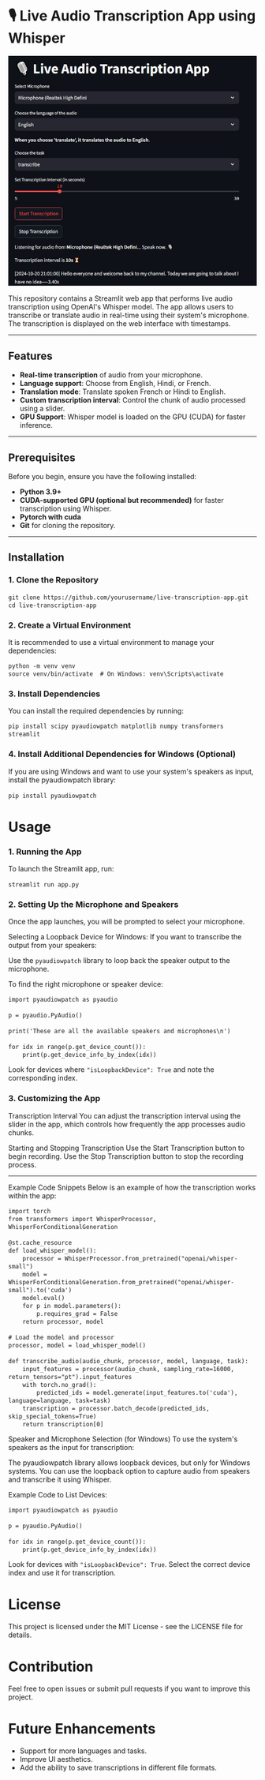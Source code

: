 # 🎙️ Live Audio Transcription App using Whisper

![](app_interface.JPG)

This repository contains a Streamlit web app that performs live audio transcription using OpenAI's Whisper model. The app allows users to transcribe or translate audio in real-time using their system's microphone. The transcription is displayed on the web interface with timestamps.

---

## Features

- **Real-time transcription** of audio from your microphone.
- **Language support**: Choose from English, Hindi, or French.
- **Translation mode**: Translate spoken French or Hindi to English.
- **Custom transcription interval**: Control the chunk of audio processed using a slider.
- **GPU Support**: Whisper model is loaded on the GPU (CUDA) for faster inference.
  
---

## Prerequisites

Before you begin, ensure you have the following installed:

- **Python 3.9+**
- **CUDA-supported GPU (optional but recommended)** for faster transcription using Whisper.
- **Pytorch with cuda**
- **Git** for cloning the repository.

---

## Installation

### 1. Clone the Repository
```
git clone https://github.com/yourusername/live-transcription-app.git
cd live-transcription-app
```

### 2. Create a Virtual Environment
It is recommended to use a virtual environment to manage your dependencies:

```
python -m venv venv
source venv/bin/activate  # On Windows: venv\Scripts\activate 
```

### 3. Install Dependencies
You can install the required dependencies by running:
```
pip install scipy pyaudiowpatch matplotlib numpy transformers streamlit
```

### 4. Install Additional Dependencies for Windows (Optional)
If you are using Windows and want to use your system's speakers as input, install the pyaudiowpatch library:

``` pip install pyaudiowpatch ```


# Usage
### 1. Running the App
To launch the Streamlit app, run:

``` streamlit run app.py ```

### 2. Setting Up the Microphone and Speakers
Once the app launches, you will be prompted to select your microphone.

Selecting a Loopback Device for Windows:
If you want to transcribe the output from your speakers:

Use the ```pyaudiowpatch``` library to loop back the speaker output to the microphone.

To find the right microphone or speaker device:

```
import pyaudiowpatch as pyaudio

p = pyaudio.PyAudio()

print('These are all the available speakers and microphones\n')

for idx in range(p.get_device_count()):
    print(p.get_device_info_by_index(idx))
```
Look for devices where ``` "isLoopbackDevice": True ``` and note the corresponding index.

### 3. Customizing the App
Transcription Interval
You can adjust the transcription interval using the slider in the app, which controls how frequently the app processes audio chunks.

Starting and Stopping Transcription
Use the Start Transcription button to begin recording.
Use the Stop Transcription button to stop the recording process.

----
Example Code Snippets
Below is an example of how the transcription works within the app:

```
import torch
from transformers import WhisperProcessor, WhisperForConditionalGeneration

@st.cache_resource
def load_whisper_model():
    processor = WhisperProcessor.from_pretrained("openai/whisper-small")
    model = WhisperForConditionalGeneration.from_pretrained("openai/whisper-small").to('cuda')
    model.eval()
    for p in model.parameters():
        p.requires_grad = False
    return processor, model

# Load the model and processor
processor, model = load_whisper_model()

def transcribe_audio(audio_chunk, processor, model, language, task):
    input_features = processor(audio_chunk, sampling_rate=16000, return_tensors="pt").input_features
    with torch.no_grad():
        predicted_ids = model.generate(input_features.to('cuda'), language=language, task=task)
    transcription = processor.batch_decode(predicted_ids, skip_special_tokens=True)
    return transcription[0]
```
Speaker and Microphone Selection (for Windows)
To use the system's speakers as the input for transcription:

The pyaudiowpatch library allows loopback devices, but only for Windows systems.
You can use the loopback option to capture audio from speakers and transcribe it using Whisper.

Example Code to List Devices:
```
import pyaudiowpatch as pyaudio

p = pyaudio.PyAudio()

for idx in range(p.get_device_count()):
    print(p.get_device_info_by_index(idx))
```
Look for devices with ``` "isLoopbackDevice": True ```.
Select the correct device index and use it for transcription.

# License
This project is licensed under the MIT License - see the LICENSE file for details.

# Contribution
Feel free to open issues or submit pull requests if you want to improve this project.

# Future Enhancements
- Support for more languages and tasks.
- Improve UI aesthetics.
- Add the ability to save transcriptions in different file formats.
